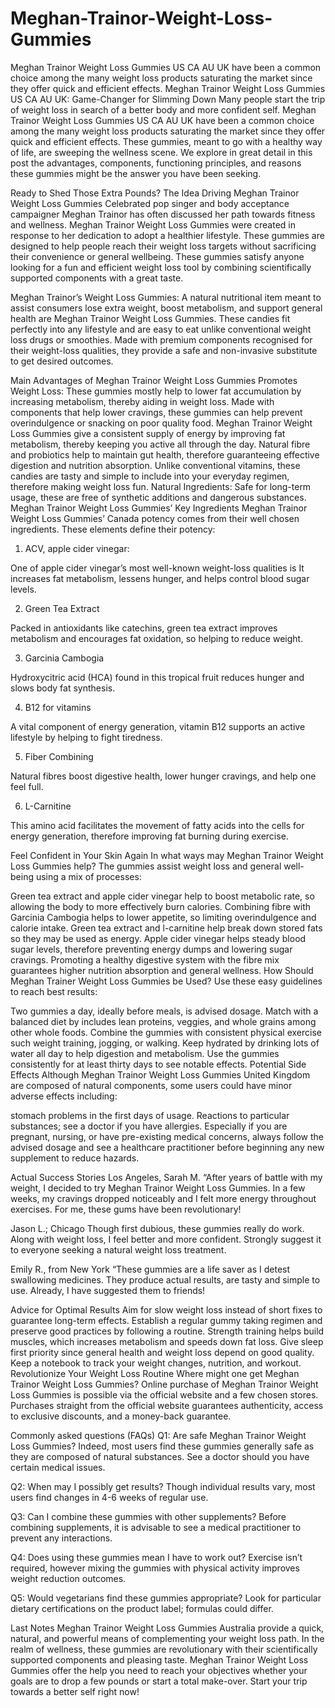 # Meghan-Trainor-Weight-Loss-Gummies
Meghan Trainor Weight Loss Gummies US CA AU UK have been a common choice among the many weight loss products saturating the market since they offer quick and efficient effects.
Meghan Trainor Weight Loss Gummies US CA AU UK: Game-Changer for Slimming Down
Many people start the trip of weight loss in search of a better body and more confident self. Meghan Trainor Weight Loss Gummies US CA AU UK have been a common choice among the many weight loss products saturating the market since they offer quick and efficient effects. These gummies, meant to go with a healthy way of life, are sweeping the wellness scene. We explore in great detail in this post the advantages, components, functioning principles, and reasons these gummies might be the answer you have been seeking.

Ready to Shed Those Extra Pounds?
The Idea Driving Meghan Trainor Weight Loss Gummies
Celebrated pop singer and body acceptance campaigner Meghan Trainor has often discussed her path towards fitness and wellness. Meghan Trainor Weight Loss Gummies were created in response to her dedication to adopt a healthier lifestyle. These gummies are designed to help people reach their weight loss targets without sacrificing their convenience or general wellbeing. These gummies satisfy anyone looking for a fun and efficient weight loss tool by combining scientifically supported components with a great taste.

Meghan Trainor’s Weight Loss Gummies:
A natural nutritional item meant to assist consumers lose extra weight, boost metabolism, and support general health are Meghan Trainor Weight Loss Gummies. These candies fit perfectly into any lifestyle and are easy to eat unlike conventional weight loss drugs or smoothies. Made with premium components recognised for their weight-loss qualities, they provide a safe and non-invasive substitute to get desired outcomes.


Main Advantages of Meghan Trainor Weight Loss Gummies
Promotes Weight Loss: These gummies mostly help to lower fat accumulation by increasing metabolism, thereby aiding in weight loss.
Made with components that help lower cravings, these gummies can help prevent overindulgence or snacking on poor quality food.
Meghan Trainor Weight Loss Gummies give a consistent supply of energy by improving fat metabolism, thereby keeping you active all through the day.
Natural fibre and probiotics help to maintain gut health, therefore guaranteeing effective digestion and nutrition absorption.
Unlike conventional vitamins, these candies are tasty and simple to include into your everyday regimen, therefore making weight loss fun.
Natural Ingredients: Safe for long-term usage, these are free of synthetic additions and dangerous substances.
Meghan Trainor Weight Loss Gummies’ Key Ingredients
Meghan Trainor Weight Loss Gummies’ Canada potency comes from their well chosen ingredients. These elements define their potency:

1. ACV, apple cider vinegar:

One of apple cider vinegar’s most well-known weight-loss qualities is It increases fat metabolism, lessens hunger, and helps control blood sugar levels.

2. Green Tea Extract

Packed in antioxidants like catechins, green tea extract improves metabolism and encourages fat oxidation, so helping to reduce weight.

3. Garcinia Cambogia

Hydroxycitric acid (HCA) found in this tropical fruit reduces hunger and slows body fat synthesis.

4. B12 for vitamins

A vital component of energy generation, vitamin B12 supports an active lifestyle by helping to fight tiredness.

5. Fiber Combining

Natural fibres boost digestive health, lower hunger cravings, and help one feel full.

6. L-Carnitine

This amino acid facilitates the movement of fatty acids into the cells for energy generation, therefore improving fat burning during exercise.

Feel Confident in Your Skin Again
In what ways may Meghan Trainor Weight Loss Gummies help?
The gummies assist weight loss and general well-being using a mix of processes:

Green tea extract and apple cider vinegar help to boost metabolic rate, so allowing the body to more effectively burn calories.
Combining fibre with Garcinia Cambogia helps to lower appetite, so limiting overindulgence and calorie intake.
Green tea extract and l-carnitine help break down stored fats so they may be used as energy.
Apple cider vinegar helps steady blood sugar levels, therefore preventing energy dumps and lowering sugar cravings.
Promoting a healthy digestive system with the fibre mix guarantees higher nutrition absorption and general wellness.
How Should Meghan Trainer Weight Loss Gummies be Used?
Use these easy guidelines to reach best results:

Two gummies a day, ideally before meals, is advised dosage.
Match with a balanced diet by includes lean proteins, veggies, and whole grains among other whole foods.
Combine the gummies with consistent physical exercise such weight training, jogging, or walking.
Keep hydrated by drinking lots of water all day to help digestion and metabolism.
Use the gummies consistently for at least thirty days to see notable effects.
Potential Side Effects
Although Meghan Trainor Weight Loss Gummies United Kingdom are composed of natural components, some users could have minor adverse effects including:

stomach problems in the first days of usage.
Reactions to particular substances; see a doctor if you have allergies.
Especially if you are pregnant, nursing, or have pre-existing medical concerns, always follow the advised dosage and see a healthcare practitioner before beginning any new supplement to reduce hazards.

Actual Success Stories
Los Angeles, Sarah M.
“After years of battle with my weight, I decided to try Meghan Trainor Weight Loss Gummies. In a few weeks, my cravings dropped noticeably and I felt more energy throughout exercises. For me, these gums have been revolutionary!

Jason L.; Chicago
Though first dubious, these gummies really do work. Along with weight loss, I feel better and more confident. Strongly suggest it to everyone seeking a natural weight loss treatment.

Emily R., from New York
“These gummies are a life saver as I detest swallowing medicines. They produce actual results, are tasty and simple to use. Already, I have suggested them to friends!

Advice for Optimal Results
Aim for slow weight loss instead of short fixes to guarantee long-term effects.
Establish a regular gummy taking regimen and preserve good practices by following a routine.
Strength training helps build muscles, which increases metabolism and speeds down fat loss.
Give sleep first priority since general health and weight loss depend on good quality.
Keep a notebook to track your weight changes, nutrition, and workout.
Revolutionize Your Weight Loss Routine
Where might one get Meghan Trainor Weight Loss Gummies?
Online purchase of Meghan Trainor Weight Loss Gummies is possible via the official website and a few chosen stores. Purchases straight from the official website guarantees authenticity, access to exclusive discounts, and a money-back guarantee.

Commonly asked questions (FAQs)
Q1: Are safe Meghan Trainor Weight Loss Gummies?
Indeed, most users find these gummies generally safe as they are composed of natural substances. See a doctor should you have certain medical issues.

Q2: When may I possibly get results?
Though individual results vary, most users find changes in 4-6 weeks of regular use.

Q3: Can I combine these gummies with other supplements?
Before combining supplements, it is advisable to see a medical practitioner to prevent any interactions.

Q4: Does using these gummies mean I have to work out?
Exercise isn’t required, however mixing the gummies with physical activity improves weight reduction outcomes.

Q5: Would vegetarians find these gummies appropriate?
Look for particular dietary certifications on the product label; formulas could differ.

Last Notes
Meghan Trainor Weight Loss Gummies Australia provide a quick, natural, and powerful means of complementing your weight loss path. In the realm of wellness, these gummies are revolutionary with their scientifically supported components and pleasing taste. Meghan Trainor Weight Loss Gummies offer the help you need to reach your objectives whether your goals are to drop a few pounds or start a total make-over. Start your trip towards a better self right now!
